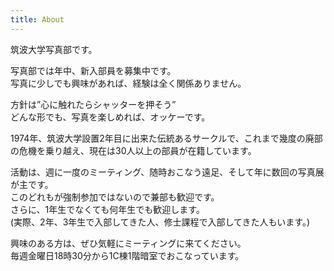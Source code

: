```yaml
---
title: About
---
```

筑波大学写真部です。  

写真部では年中、新入部員を募集中です。\
写真に少しでも興味があれば、経験は全く関係ありません。

方針は”心に触れたらシャッターを押そう”\
どんな形でも、写真を楽しめれば、オッケーです。

1974年、筑波大学設置2年目に出来た伝統あるサークルで、これまで幾度の廃部の危機を乗り越え、現在は30人以上の部員が在籍しています。

活動は、週に一度のミーティング、随時おこなう遠足、そして年に数回の写真展が主です。\
このどれもが強制参加ではないので兼部も歓迎です。\
さらに、1年生でなくても何年生でも歓迎します。\
(実際、2年、3年生で入部してきた人、修士課程で入部してきた人もいます。)

興味のある方は、ぜひ気軽にミーティングに来てください。\
毎週金曜日18時30分から1C棟1階暗室でおこなっています。
